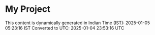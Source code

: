 # My Project

This content is dynamically generated in Indian Time (IST): 2025-01-05 05:23:16 IST
Converted to UTC: 2025-01-04 23:53:16 UTC
